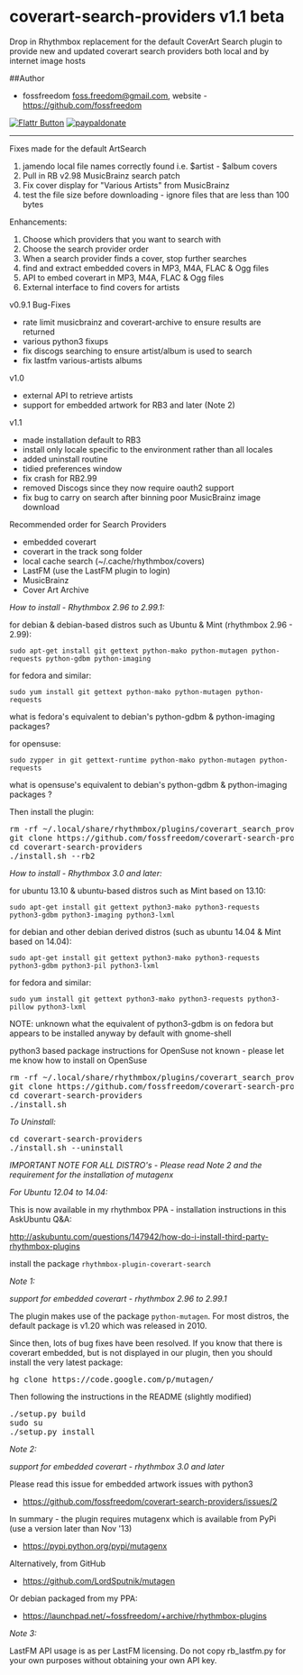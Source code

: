 coverart-search-providers v1.1 beta
=========================

Drop in Rhythmbox replacement for the default CoverArt Search plugin to provide new and updated coverart search providers both local and by internet image hosts

##Author

 - fossfreedom <foss.freedom@gmail.com>, website - https://github.com/fossfreedom

[![Flattr Button](http://api.flattr.com/button/button-compact-static-100x17.png "Flattr This!")](http://flattr.com/thing/1811718/ "fossfreedom")  [![paypaldonate](https://www.paypalobjects.com/en_GB/i/btn/btn_donate_SM.gif)](https://www.paypal.com/cgi-bin/webscr?cmd=_s-xclick&hosted_button_id=KBV682WJ3BDGL)

-------------

Fixes made for the default ArtSearch

1. jamendo local file names correctly found i.e. $artist - $album covers
2. Pull in RB v2.98 MusicBrainz search patch
3. Fix cover display for "Various Artists" from MusicBrainz
4. test the file size before downloading - ignore files that are less than 100 bytes


Enhancements:

1. Choose which providers that you want to search with
2. Choose the search provider order
2. When a search provider finds a cover, stop further searches
3. find and extract embedded covers in MP3, M4A, FLAC & Ogg files
4. API to embed coverart in MP3, M4A, FLAC & Ogg files
5. External interface to find covers for artists

v0.9.1 Bug-Fixes

 - rate limit musicbrainz and coverart-archive to ensure results are returned
 - various python3 fixups
 - fix discogs searching to ensure artist/album is used to search
 - fix lastfm various-artists albums
 
v1.0

 - external API to retrieve artists
 - support for embedded artwork for RB3 and later (Note 2)
 
v1.1

 - made installation default to RB3
 - install only locale specific to the environment rather than all locales
 - added uninstall routine
 - tidied preferences window
 - fix crash for RB2.99
 - removed Discogs since they now require oauth2 support
 - fix bug to carry on search after binning poor MusicBrainz image download

Recommended order for Search Providers

 - embedded coverart
 - coverart in the track song folder
 - local cache search (~/.cache/rhythmbox/covers)
 - LastFM (use the LastFM plugin to login)
 - MusicBrainz
 - Cover Art Archive

*How to install - Rhythmbox 2.96 to 2.99.1:*

for debian & debian-based distros such as Ubuntu & Mint (rhythmbox 2.96 - 2.99):

    sudo apt-get install git gettext python-mako python-mutagen python-requests python-gdbm python-imaging

for fedora and similar:

    sudo yum install git gettext python-mako python-mutagen python-requests
    
what is fedora's equivalent to debian's python-gdbm & python-imaging packages?
    
for opensuse:
 
    sudo zypper in git gettext-runtime python-mako python-mutagen python-requests

what is opensuse's equivalent to debian's python-gdbm & python-imaging packages ?

Then install the plugin:

<pre>
rm -rf ~/.local/share/rhythmbox/plugins/coverart_search_providers
git clone https://github.com/fossfreedom/coverart-search-providers.git
cd coverart-search-providers
./install.sh --rb2
</pre>

*How to install - Rhythmbox 3.0 and later:*

for ubuntu 13.10 & ubuntu-based distros such as Mint based on 13.10:

    sudo apt-get install git gettext python3-mako python3-requests python3-gdbm python3-imaging python3-lxml
    
for debian and other debian derived distros (such as ubuntu 14.04 & Mint based on 14.04):

    sudo apt-get install git gettext python3-mako python3-requests python3-gdbm python3-pil python3-lxml
   
for fedora and similar:

    sudo yum install git gettext python3-mako python3-requests python3-pillow python3-lxml

NOTE: unknown what the equivalent of python3-gdbm is on fedora but appears to be installed anyway by default with gnome-shell

python3 based package instructions for OpenSuse not known - please let me know how to install on OpenSuse

<pre>
rm -rf ~/.local/share/rhythmbox/plugins/coverart_search_providers
git clone https://github.com/fossfreedom/coverart-search-providers.git
cd coverart-search-providers
./install.sh
</pre>

*To Uninstall:*

<pre>
cd coverart-search-providers
./install.sh --uninstall
</pre>

*IMPORTANT NOTE FOR ALL DISTRO's - Please read Note 2 and the requirement for the installation of mutagenx*

*For Ubuntu 12.04 to 14.04:* 

This is now available in my rhythmbox PPA - installation instructions in this AskUbuntu Q&A:

http://askubuntu.com/questions/147942/how-do-i-install-third-party-rhythmbox-plugins

install the package `rhythmbox-plugin-coverart-search`

*Note 1:*

*support for embedded coverart - rhythmbox 2.96 to 2.99.1*

The plugin makes use of the package `python-mutagen`.  For most distros, the default package is v1.20 which was released in 2010.

Since then, lots of bug fixes have been resolved.  If you know that there is coverart embedded, but is not displayed
in our plugin, then you should install the very latest package:

<pre>
hg clone https://code.google.com/p/mutagen/
</pre>

Then following the instructions in the README (slightly modified)

<pre>
./setup.py build
sudo su
./setup.py install 
</pre>

*Note 2:*

*support for embedded coverart - rhythmbox 3.0 and later*

Please read this issue for embedded artwork issues with python3

- https://github.com/fossfreedom/coverart-search-providers/issues/2

In summary - the plugin requires mutagenx which is available from PyPi (use a version later than Nov '13)

 - https://pypi.python.org/pypi/mutagenx
 
Alternatively, from GitHub

 - https://github.com/LordSputnik/mutagen
 
Or debian packaged from my PPA:

 - https://launchpad.net/~fossfreedom/+archive/rhythmbox-plugins

*Note 3:*

LastFM API usage is as per LastFM licensing.  Do not copy rb_lastfm.py for your own purposes without obtaining your own API key.

